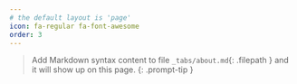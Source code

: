 ```yaml
---
# the default layout is 'page'
icon: fa-regular fa-font-awesome
order: 3
---
```


> Add Markdown syntax content to file `_tabs/about.md`{: .filepath } and it will show up on this page.
{: .prompt-tip }
